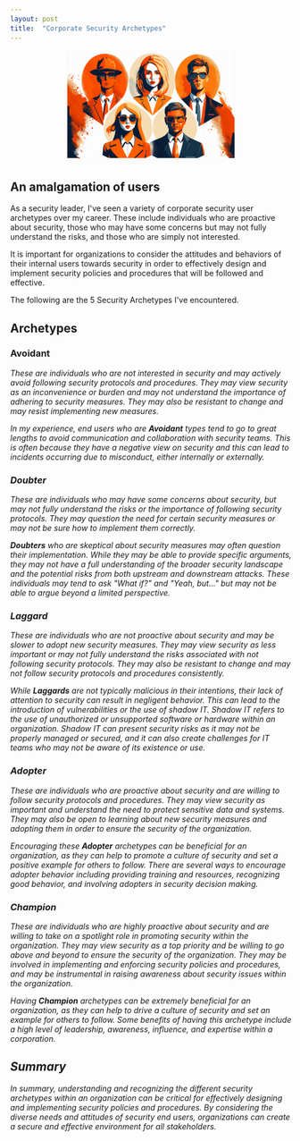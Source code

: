 ```yaml
---
layout: post
title:  "Corporate Security Archetypes"
---
```


<p align="center">
  <img src="https://raw.githubusercontent.com/ronaldstoner/ron/gh-pages/images/corporate-security.png" width="300"> 
</p>

## An amalgamation of users
As a security leader, I've seen a variety of corporate security user archetypes over my career. These include individuals who are proactive about security, those who may have some concerns but may not fully understand the risks, and those who are simply not interested. 

It is important for organizations to consider the attitudes and behaviors of their internal users towards security in order to effectively design and implement security policies and procedures that will be followed and effective.

The following are the 5 Security Archetypes I've encountered.

## Archetypes

### Avoidant <i class="fa fa-times-circle fa-lg">
These are individuals who are not interested in security and may actively avoid following security protocols and procedures. They may view security as an inconvenience or burden and may not understand the importance of adhering to security measures. They may also be resistant to change and may resist implementing new measures.

In my experience, end users who are **Avoidant** types tend to go to great lengths to avoid communication and collaboration with security teams. This is often because they have a negative view on security and this can lead to incidents occurring due to misconduct, either internally or externally.

### Doubter <i class="fa fa-question-circle fa-lg">
These are individuals who may have some concerns about security, but may not fully understand the risks or the importance of following security protocols. They may question the need for certain security measures or may not be sure how to implement them correctly.

**Doubters** who are skeptical about security measures may often question their implementation. While they may be able to provide specific arguments, they may not have a full understanding of the broader security landscape and the potential risks from both upstream and downstream attacks. These individuals may tend to ask "What if?" and "Yeah, but..." but may not be able to argue beyond a limited perspective. 

### Laggard <i class="fa fa-clock-o fa-lg">
These are individuals who are not proactive about security and may be slower to adopt new security measures. They may view security as less important or may not fully understand the risks associated with not following security protocols. They may also be resistant to change and may not follow security protocols and procedures consistently.

While **Laggards** are not typically malicious in their intentions, their lack of attention to security can result in negligent behavior. This can lead to the introduction of vulnerabilities or the use of shadow IT. Shadow IT refers to the use of unauthorized or unsupported software or hardware within an organization. Shadow IT can present security risks as it may not be properly managed or secured, and it can also create challenges for IT teams who may not be aware of its existence or use.

### Adopter <i class="fa fa-check-square fa-lg">
These are individuals who are proactive about security and are willing to follow security protocols and procedures. They may view security as important and understand the need to protect sensitive data and systems. They may also be open to learning about new security measures and adopting them in order to ensure the security of the organization.

Encouraging these **Adopter** archetypes can be beneficial for an organization, as they can help to promote a culture of security and set a positive example for others to follow. There are several ways to encourage adopter behavior including providing training and resources, recognizing good behavior, and involving adopters in security decision making. 

### Champion <i class="fa fa-trophy fa-lg">
These are individuals who are highly proactive about security and are willing to take on a spotlight role in promoting security within the organization. They may view security as a top priority and be willing to go above and beyond to ensure the security of the organization. They may be involved in implementing and enforcing security policies and procedures, and may be instrumental in raising awareness about security issues within the organization.

Having **Champion** archetypes can be extremely beneficial for an organization, as they can help to drive a culture of security and set an example for others to follow. Some benefits of having this archetype include a high level of leadership, awareness, influence, and expertise within a corporation. 

## Summary
In summary, understanding and recognizing the different security archetypes within an organization can be critical for effectively designing and implementing security policies and procedures. By considering the diverse needs and attitudes of security end users, organizations can create a secure and effective environment for all stakeholders.